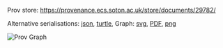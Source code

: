 
Prov store: https://provenance.ecs.soton.ac.uk/store/documents/29782/
	
Alternative serialisations: [json](https://provenance.ecs.soton.ac.uk/store/documents/29782.json), [turtle](https://provenance.ecs.soton.ac.uk/store/documents/29782.ttl), 
Graph: [svg](https://provenance.ecs.soton.ac.uk/store/documents/29782.svg), [PDF](https://provenance.ecs.soton.ac.uk/store/documents/29782.pdf), [png](https://provenance.ecs.soton.ac.uk/store/documents/29782.png)

![Prov Graph](https://provenance.ecs.soton.ac.uk/store/documents/29782.png)

		